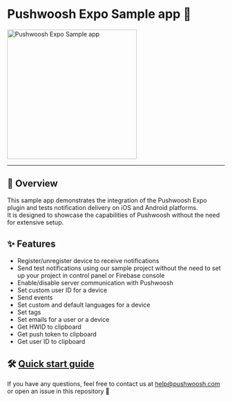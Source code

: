 # Pushwoosh Expo Sample app 👋
<div align="left">
    <img src="assets/screencast.gif" alt="Pushwoosh Expo Sample app" width="300">
</div>

---
## 📖 Overview
This sample app demonstrates the integration of the Pushwoosh Expo plugin and tests notification delivery on iOS and Android platforms.<br>
It is designed to showcase the capabilities of Pushwoosh without the need for extensive setup.

## ✨ Features
- Register/unregister device to receive notifications
- Send test notifications using our sample project without the need to set up your project in control panel or Firebase console
- Enable/disable server communication with Pushwoosh
- Set custom user ID for a device
- Send events
- Set custom and default languages for a device
- Set tags
- Set emails for a user or a device
- Get HWID to clipboard
- Get push token to clipboard
- Get user ID to clipboard

## 🛠️ [Quick start guide](https://docs.pushwoosh.com/developer/pushwoosh-sdk/cross-platform-frameworks/expo/quick-start/)
   
If you have any questions, feel free to contact us at help@pushwoosh.com or open an issue in this repository 🤝
